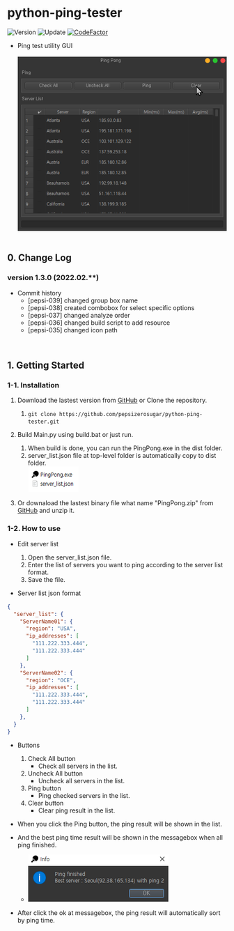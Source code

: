 # python-ping-tester

![Version](https://img.shields.io/badge/Version-1.3.0-green)
![Update](https://img.shields.io/badge/Update-2022.02.**-darkgrey)
[![CodeFactor](https://www.codefactor.io/repository/github/pepsizerosugar/python-ping-tester/badge)](https://www.codefactor.io/repository/github/pepsizerosugar/python-ping-tester)

* Ping test utility GUI
  <br><br>
  <img src="./resource/img/demo.gif" alt="">
  <br><br>

## 0. Change Log

### version 1.3.0 (2022.02.**)

* Commit history
    * [pepsi-039] changed group box name
    * [pepsi-038] created combobox for select specific options
    * [pepsi-037] changed analyze order
    * [pepsi-036] changed build script to add resource
    * [pepsi-035] changed icon path

<br>

## 1. Getting Started

### 1-1. Installation

1. Download the lastest version from [GitHub](https://github.com/pepsizerosugar/python-ping-tester/releases) or Clone the
   repository.
    1. ```git clone https://github.com/pepsizerosugar/python-ping-tester.git```

2. Build Main.py using build.bat or just run.
    1. When build is done, you can run the PingPong.exe in the dist folder.
    2. server_list.json file at top-level folder is automatically copy to dist folder.
       <br>
       <img src="./resource/img/program_when_build_finished.PNG" alt="">
3. Or downaload the lastest binary file what name "PingPong.zip" from [GitHub](https://github.com/pepsizerosugar/python-ping-tester/releases) and unzip it.

### 1-2. How to use

* Edit server list
    1. Open the server_list.json file.
    2. Enter the list of servers you want to ping according to the server list format.
    3. Save the file.

* Server list json format

```json
{
  "server_list": {
    "ServerName01": {
      "region": "USA",
      "ip_addresses": [
        "111.222.333.444",
        "111.222.333.444"
      ]
    },
    "ServerName02": {
      "region": "OCE",
      "ip_addresses": [
        "111.222.333.444",
        "111.222.333.444"
      ]
    },
  }
}
```

* Buttons
    1. Check All button
        * Check all servers in the list.
    2. Uncheck All button
        * Uncheck all servers in the list.
    3. Ping button
        * Ping checked servers in the list.
    4. Clear button
        * Clear ping result in the list.

* When you click the Ping button, the ping result will be shown in the list.
* And the best ping time result will be shown in the messagebox when all ping finished.
    * <img src="./resource/img/messagebox_when_ping_finished.PNG" alt="">
* After click the ok at messagebox, the ping result will automatically sort by ping time.
